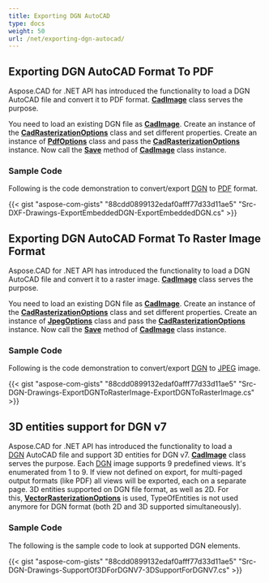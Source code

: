 ```yaml
---
title: Exporting DGN AutoCAD
type: docs
weight: 50
url: /net/exporting-dgn-autocad/
---
```


## **Exporting DGN AutoCAD Format To PDF**

Aspose.CAD for .NET API has introduced the functionality to load a DGN AutoCAD file and convert it to PDF format. [**CadImage**](https://apireference.aspose.com/cad/net/aspose.cad.fileformats.cad/cadimage) class serves the purpose.

You need to load an existing DGN file as [**CadImage**](https://apireference.aspose.com/cad/net/aspose.cad.fileformats.cad/cadimage). Create an instance of the [**CadRasterizationOptions**](https://apireference.aspose.com/cad/net/aspose.cad.imageoptions/cadrasterizationoptions) class and set different properties. Create an instance of [**PdfOptions**](https://apireference.aspose.com/cad/net/aspose.cad.imageoptions/pdfoptions) class and pass the [**CadRasterizationOptions**](https://apireference.aspose.com/cad/net/aspose.cad.imageoptions/cadrasterizationoptions) instance. Now call the [**Save**](https://apireference.aspose.com/cad/net/aspose.cad/image/methods/save/index) method of [**CadImage**](https://apireference.aspose.com/cad/net/aspose.cad.fileformats.cad/cadimage) class instance.

### Sample Code

Following is the code demonstration to convert/export [DGN](https://docs.fileformat.com/cad/dgn/) to [PDF](https://docs.fileformat.com/pdf/) format.

{{< gist "aspose-com-gists" "88cdd0899132edaf0afff77d33d11ae5" "Src-DXF-Drawings-ExportEmbeddedDGN-ExportEmbeddedDGN.cs" >}}

## **Exporting DGN AutoCAD Format To Raster Image Format**

Aspose.CAD for .NET API has introduced the functionality to load a DGN AutoCAD file and convert it to a raster image. [**CadImage**](https://apireference.aspose.com/cad/net/aspose.cad.fileformats.cad/cadimage) class serves the purpose.

You need to load an existing DGN file as [**CadImage**](https://apireference.aspose.com/cad/net/aspose.cad.fileformats.cad/cadimage). Create an instance of the [**CadRasterizationOptions**](https://apireference.aspose.com/cad/net/aspose.cad.imageoptions/cadrasterizationoptions) class and set different properties. Create an instance of [**JpegOptions**](https://apireference.aspose.com/cad/net/aspose.cad.imageoptions/jpegoptions) class and pass the [**CadRasterizationOptions**](https://apireference.aspose.com/cad/net/aspose.cad.imageoptions/cadrasterizationoptions) instance. Now call the [**Save**](https://apireference.aspose.com/cad/net/aspose.cad/image/methods/save/index) method of [**CadImage**](https://apireference.aspose.com/cad/net/aspose.cad.fileformats.cad/cadimage) class instance.

### Sample Code

Following is the code demonstration to convert/export [DGN](https://docs.fileformat.com/cad/dgn/) to [JPEG](https://docs.fileformat.com/image/jpeg/) image.

{{< gist "aspose-com-gists" "88cdd0899132edaf0afff77d33d11ae5" "Src-DGN-Drawings-ExportDGNToRasterImage-ExportDGNToRasterImage.cs" >}}

## **3D entities support for DGN v7**

Aspose.CAD for .NET API has introduced the functionality to load a [DGN](https://docs.fileformat.com/cad/dgn/) AutoCAD file and support 3D entities for DGN v7. [**CadImage**](https://apireference.aspose.com/cad/net/aspose.cad.fileformats.cad/cadimage) class serves the purpose. Each [DGN](https://docs.fileformat.com/cad/dgn/) image supports 9 predefined views. It's enumerated from 1 to 9. If view not defined on export, for multi-paged output formats (like PDF) all views will be exported, each on a separate page. 3D entities supported on DGN file format, as well as 2D. For this, [**VectorRasterizationOptions**](https://apireference.aspose.com/cad/net/aspose.cad.imageoptions/vectorrasterizationoptions) is used, TypeOfEntities is not used anymore for DGN format (both 2D and 3D supported simultaneously).

### Sample Code

The following is the sample code to look at supported DGN elements.

{{< gist "aspose-com-gists" "88cdd0899132edaf0afff77d33d11ae5" "Src-DGN-Drawings-SupportOf3DForDGNV7-3DSupportForDGNV7.cs" >}}
